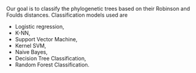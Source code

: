 Our goal is to classify the phylogenetic trees based on their Robinson and Foulds distances. 
Classification models used are 

- Logistic regression, 
- K-NN, 
- Support Vector Machine, 
- Kernel SVM, 
- Naive Bayes, 
- Decision Tree Classification, 
- Random Forest Classification.
